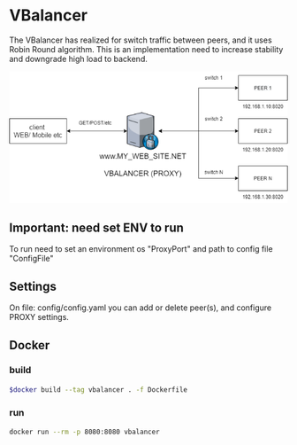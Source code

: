 # VBalancer

The VBalancer has realized for switch traffic between peers, and it uses Robin Round algorithm.
This is an implementation need to increase stability and downgrade high load to backend.

![Diagram](assets/vbalancer.png)

## Important: need set ENV to run

To run need to set an environment os "ProxyPort" and path to config file "ConfigFile"

## Settings

On file: config/config.yaml you can add or delete peer(s), and configure PROXY settings.

## Docker

### build

```bash
$docker build --tag vbalancer . -f Dockerfile
```

### run

```bash
docker run --rm -p 8080:8080 vbalancer
```
